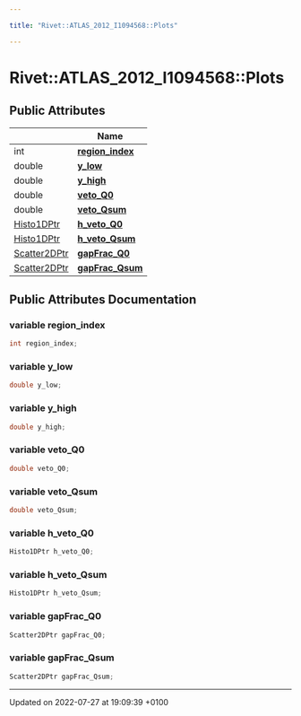 ```yaml
---

title: "Rivet::ATLAS_2012_I1094568::Plots"

---
```


# Rivet::ATLAS_2012_I1094568::Plots





## Public Attributes

|                | Name           |
| -------------- | -------------- |
| int | **[region_index](http://example.org/classes/structrivet_1_1atlas__2012__i1094568_1_1plots/#variable-region-index)**  |
| double | **[y_low](http://example.org/classes/structrivet_1_1atlas__2012__i1094568_1_1plots/#variable-y-low)**  |
| double | **[y_high](http://example.org/classes/structrivet_1_1atlas__2012__i1094568_1_1plots/#variable-y-high)**  |
| double | **[veto_Q0](http://example.org/classes/structrivet_1_1atlas__2012__i1094568_1_1plots/#variable-veto-q0)**  |
| double | **[veto_Qsum](http://example.org/classes/structrivet_1_1atlas__2012__i1094568_1_1plots/#variable-veto-qsum)**  |
| <a href="http://example.org/modules/group__useraos/#using-histo1dptr">Histo1DPtr</a> | **[h_veto_Q0](http://example.org/classes/structrivet_1_1atlas__2012__i1094568_1_1plots/#variable-h-veto-q0)**  |
| <a href="http://example.org/modules/group__useraos/#using-histo1dptr">Histo1DPtr</a> | **[h_veto_Qsum](http://example.org/classes/structrivet_1_1atlas__2012__i1094568_1_1plots/#variable-h-veto-qsum)**  |
| <a href="http://example.org/modules/group__useraos/#using-scatter2dptr">Scatter2DPtr</a> | **[gapFrac_Q0](http://example.org/classes/structrivet_1_1atlas__2012__i1094568_1_1plots/#variable-gapfrac-q0)**  |
| <a href="http://example.org/modules/group__useraos/#using-scatter2dptr">Scatter2DPtr</a> | **[gapFrac_Qsum](http://example.org/classes/structrivet_1_1atlas__2012__i1094568_1_1plots/#variable-gapfrac-qsum)**  |

## Public Attributes Documentation

### variable region_index

```cpp
int region_index;
```


### variable y_low

```cpp
double y_low;
```


### variable y_high

```cpp
double y_high;
```


### variable veto_Q0

```cpp
double veto_Q0;
```


### variable veto_Qsum

```cpp
double veto_Qsum;
```


### variable h_veto_Q0

```cpp
Histo1DPtr h_veto_Q0;
```


### variable h_veto_Qsum

```cpp
Histo1DPtr h_veto_Qsum;
```


### variable gapFrac_Q0

```cpp
Scatter2DPtr gapFrac_Q0;
```


### variable gapFrac_Qsum

```cpp
Scatter2DPtr gapFrac_Qsum;
```


-------------------------------

Updated on 2022-07-27 at 19:09:39 +0100